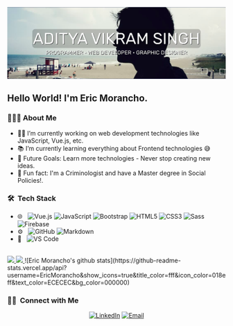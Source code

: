 <img src="https://raw.githubusercontent.com/AVS1508/AVS1508/master/assets/Aditya%20Vikram%20Singh%20Banner.png">

<h2> Hello World! I'm Eric Morancho.</h2>

<h3> 👨🏻‍💻 About Me </h3>

- 👨‍💻 I’m currently working on web development technologies like JavaScript, Vue.js, etc.
- 📚 I’m currently learning everything about Frontend technologies 😅
- 🌱 Future Goals: Learn more technologies - Never stop creating new ideas.
- 🔭 Fun fact: I'm a Criminologist and have a Master degree in Social Policies!.

<h3> 🛠 &nbsp;Tech Stack</h3>


- 🌐 &nbsp;
  ![Vue.js](https://img.shields.io/badge/-Vue.js-339933?style=flat-square&logo=Vue.js&logoColor=ffffff)
  ![JavaScript](https://img.shields.io/badge/-JavaScript-%23F7DF1C?style=flat-square&logo=javascript&logoColor=000000&labelColor=%23F7DF1C&color=%23FFCE5A)
  ![Bootstrap](https://img.shields.io/badge/-Bootstrap-563D7C?style=flat-square&logo=Bootstrap)
  ![HTML5](https://img.shields.io/badge/-HTML5-%23E44D27?style=flat-square&logo=html5&logoColor=ffffff)
  ![CSS3](https://img.shields.io/badge/-CSS3-%231572B6?style=flat-square&logo=css3)
  ![Sass](https://img.shields.io/badge/-Sass-%23CC6699?style=flat-square&logo=sass&logoColor=ffffff)
  ![Firebase](https://img.shields.io/badge/-Firebase-FFCA28?style=flat-square&logo=firebase&logoColor=ffffff)
- ⚙️ &nbsp;
  ![GitHub](https://img.shields.io/badge/-GitHub-181717?style=flat-square&logo=github)
  ![Markdown](https://img.shields.io/badge/-Markdown-333333?style=flat&logo=markdown)
- 🔧 &nbsp;
  ![VS Code](http://img.shields.io/badge/-VS%20Code-007ACC?style=flat-square&logo=visual-studio-code&logoColor=ffffff)


<br/>

<a href="https://github.com/EricMorancho">
  <img height="180em" src="https://github-readme-stats.vercel.app/api?username=EricMorancho&theme=bluey&show_icons=true" />
  <img height="180em" src="https://github-readme-stats.vercel.app/api?username=EricMorancho" />
</a>
![Eric Morancho's github stats](https://github-readme-stats.vercel.app/api?username=EricMorancho&show_icons=true&title_color=fff&icon_color=018eff&text_color=ECECEC&bg_color=000000)

<br/>

<h3> 🤝🏻 &nbsp;Connect with Me </h3>

<p align="center">
<a href="https://www.linkedin.com/in/eric-riel-morancho-s%C3%A1nchez-83598417b/"><img alt="LinkedIn" src="https://img.shields.io/badge/LinkedIn-Eric Morancho-blue?style=flat-square&logo=linkedin"></a>
<a href="mailto:emorancho91@gmail.com"><img alt="Email" src="https://img.shields.io/badge/Email-emorancho91@gmail.com-blue?style=flat-square&logo=gmail"></a>
</p>

